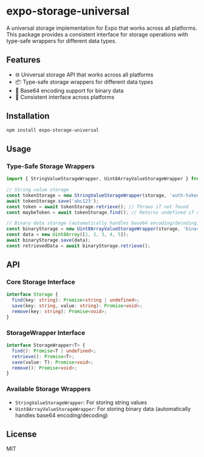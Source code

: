 # expo-storage-universal

A universal storage implementation for Expo that works across all platforms. This package provides a consistent interface for storage operations with type-safe wrappers for different data types.

## Features

- 🌐 Universal storage API that works across all platforms
- 📦 Type-safe storage wrappers for different data types
- 🔐 Base64 encoding support for binary data
- 📱 Consistent interface across platforms

## Installation

```bash
npm install expo-storage-universal
```

## Usage

### Type-Safe Storage Wrappers

```typescript
import { StringValueStorageWrapper, Uint8ArrayValueStorageWrapper } from 'expo-storage-universal';

// String value storage
const tokenStorage = new StringValueStorageWrapper(storage, 'auth-token');
await tokenStorage.save('abc123');
const token = await tokenStorage.retrieve(); // Throws if not found
const maybeToken = await tokenStorage.find(); // Returns undefined if not found

// Binary data storage (automatically handles base64 encoding/decoding)
const binaryStorage = new Uint8ArrayValueStorageWrapper(storage, 'binary-data');
const data = new Uint8Array([1, 2, 3, 4, 5]);
await binaryStorage.save(data);
const retrievedData = await binaryStorage.retrieve();
```

## API

### Core Storage Interface

```typescript
interface Storage {
  find(key: string): Promise<string | undefined>;
  save(key: string, value: string): Promise<void>;
  remove(key: string): Promise<void>;
}
```

### StorageWrapper Interface

```typescript
interface StorageWrapper<T> {
  find(): Promise<T | undefined>;
  retrieve(): Promise<T>;
  save(value: T): Promise<void>;
  remove(): Promise<void>;
}
```

### Available Storage Wrappers
- `StringValueStorageWrapper`: For storing string values
- `Uint8ArrayValueStorageWrapper`: For storing binary data (automatically handles base64 encoding/decoding)

## License

MIT
